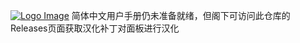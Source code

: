 [![Logo Image](https://s1.ax1x.com/2022/06/11/XgEqRP.png)](https://ilwork.cn)
简体中文用户手册仍未准备就绪，但阁下可访问此仓库的Releases页面获取汉化补丁对面板进行汉化
